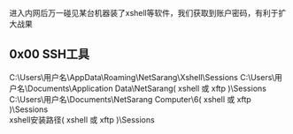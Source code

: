
进入内网后万一碰见某台机器装了xshell等软件，我们获取到账户密码，有利于扩大战果

## 0x00 SSH工具

  C:\Users\用户名\AppData\Roaming\NetSarang\Xshell\Sessions
  C:\Users\用户名\Documents\Application Data\NetSarang\( xshell 或 xftp )\Sessions
  C:\Users\用户名\Documents\NetSarang Computer\6\( xshell 或 xftp )\Sessions\
  xshell安装路径\( xshell 或 xftp )\Sessions 
